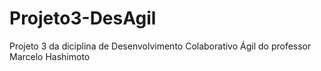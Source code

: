 # Projeto3-DesAgil
Projeto 3 da diciplina de Desenvolvimento Colaborativo Ágil do professor Marcelo Hashimoto

